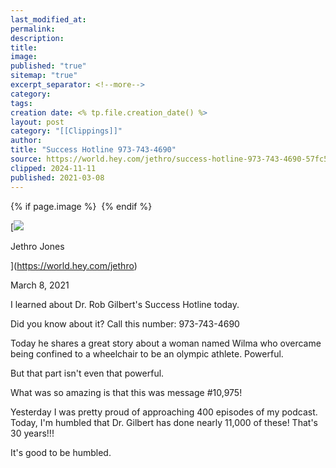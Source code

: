 ```yaml
---
last_modified_at: 
permalink: 
description: 
title: 
image: 
published: "true"
sitemap: "true"
excerpt_separator: <!--more-->
category: 
tags: 
creation date: <% tp.file.creation_date() %>
layout: post
category: "[[Clippings]]"
author: 
title: "Success Hotline 973-743-4690"
source: https://world.hey.com/jethro/success-hotline-973-743-4690-57fc57f5
clipped: 2024-11-11
published: 2021-03-08
---
```



{% if page.image %} <img src="{{ page.image }}" alt=""> {% endif %}

[![](https://world.hey.com/jethro/avatar-40bd048fb7cc6850d42ef0957b5f0c498bfea84d)

Jethro Jones

](https://world.hey.com/jethro)

March 8, 2021

I learned about Dr. Rob Gilbert's Success Hotline today. 

Did you know about it? Call this number: 973-743-4690

Today he shares a great story about a woman named Wilma who overcame being confined to a wheelchair to be an olympic athlete. Powerful. 

But that part isn't even that powerful. 

What was so amazing is that this was message #10,975!

Yesterday I was pretty proud of approaching 400 episodes of my podcast. Today, I'm humbled that Dr. Gilbert has done nearly 11,000 of these! That's 30 years!!!

It's good to be humbled.